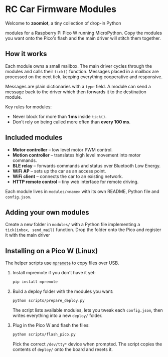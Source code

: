 # RC Car Firmware Modules

Welcome to **zoomiot**, a tiny collection of drop-in Python

modules for a Raspberry Pi Pico W running MicroPython. Copy the
modules you want onto the Pico's flash and the main driver will stitch
them together.

## How it works

Each module owns a small mailbox. The main driver cycles through the
modules and calls their `tick()` function. Messages placed in a
mailbox are processed on the next tick, keeping everything cooperative
and responsive.

Messages are plain dictionaries with a `type` field. A module can send
a message back to the driver which then forwards it to the destination
module.

Key rules for modules:

* Never block for more than **1 ms** inside `tick()`.
* Don't rely on being called more often than **every 100 ms**.

## Included modules

* **Motor controller** – low level motor PWM control.
* **Motion controller** – translates high level movement into motor
  commands.
* **BLE relay** – forwards commands and status over Bluetooth Low
  Energy.
* **WiFi AP** – sets up the car as an access point.
* **WiFi client** – connects the car to an existing network.
* **HTTP remote control** – tiny web interface for remote driving.

Each module lives in `modules/<name>` with its own README, Python file
and `config.json`.

## Adding your own modules

Create a new folder in `modules/` with a Python file implementing a
`tick(inbox, send_mail)` function. Drop the folder onto the Pico and
register it with the main driver

## Installing on a Pico W (Linux)

The helper scripts use [`mpremote`](https://docs.micropython.org/en/latest/reference/mpremote.html)
to copy files over USB.

1. Install mpremote if you don't have it yet:
   ```sh
   pip install mpremote
   ```
   
2. Build a deploy folder with the modules you want:
   ```sh
   python scripts/prepare_deploy.py
   ```
   The script lists available modules, lets you tweak each `config.json`,
   then writes everything into a new `deploy/` folder.
   
3. Plug in the Pico W and flash the files:
   ```sh
   python scripts/flash_pico.py
   ```
   Pick the correct `/dev/tty*` device when prompted. The script copies
   the contents of `deploy/` onto the board and resets it.



